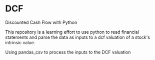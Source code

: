 # DCF
Discounted Cash Flow with Python

This repository is a learning effort to use python to read financial statements and parse the data as inputs to a dcf valuation of a stock's intrinsic value.

Using pandas_csv to process the inputs to the DCF valuation
